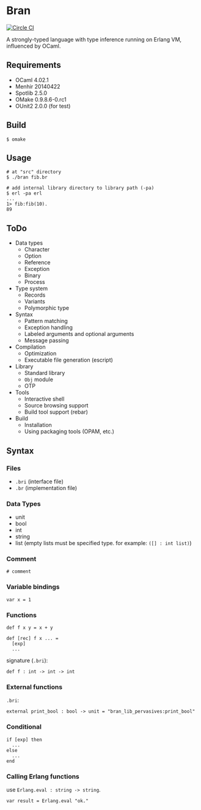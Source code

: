 Bran
====

[![Circle CI](https://circleci.com/gh/szktty/bran.png?style=badge)](https://circleci.com/gh/szktty/bran)

A strongly-typed language with type inference running on Erlang VM, influenced by OCaml.


## Requirements

- OCaml 4.02.1
- Menhir 20140422
- Spotlib 2.5.0
- OMake 0.9.8.6-0.rc1
- OUnit2 2.0.0 (for test)


## Build

```
$ omake
```

## Usage

```
# at "src" directory
$ ./bran fib.br

# add internal library directory to library path (-pa)
$ erl -pa erl
...
1> fib:fib(10).
89
```

## ToDo

- Data types
  - Character
  - Option
  - Reference
  - Exception
  - Binary
  - Process
- Type system
  - Records
  - Variants
  - Polymorphic type
- Syntax
  - Pattern matching
  - Exception handling
  - Labeled arguments and optional arguments
  - Message passing
- Compilation
  - Optimization
  - Executable file generation (escript)
- Library
  - Standard library
  - `Obj` module
  - OTP
- Tools
  - Interactive shell
  - Source browsing support
  - Build tool support (rebar)
- Build
  - Installation
  - Using packaging tools (OPAM, etc.)

## Syntax

### Files

- `.bri` (interface file)
- `.br` (implementation file)

### Data Types

- unit
- bool
- int
- string
- list (empty lists must be specified type. for example: `([] : int list)`)

### Comment

```
# comment
```

### Variable bindings

```
var x = 1
```

### Functions

```
def f x y = x + y

def [rec] f x ... =
  [exp]
  ...

```

signature (`.bri`):

```
def f : int -> int -> int
```

### External functions

`.bri`:

```
external print_bool : bool -> unit = "bran_lib_pervasives:print_bool"
```

### Conditional

```
if [exp] then
  ...
else
  ...
end
```

### Calling Erlang functions

use `Erlang.eval : string -> string`.

```
var result = Erlang.eval "ok."
```

